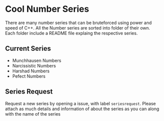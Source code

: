 # Cool Number Series

There are many number series that can be bruteforced using power and speed of C++. 
All the Number series are sorted into folder of their own. Each folder include a README file explaing the respective series.

## Current Series

- Munchhausen Numbers
- Narcissistic Numbers
- Harshad Numbers
- Pefect Numbers

## Series Request

Request a new series by opening a issue, with label `seriesrequest`. Please attach as much details and information of about the series as you can along with the name of the series
